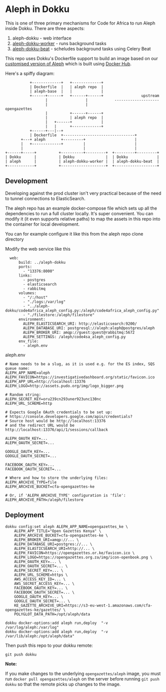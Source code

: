 # Aleph in Dokku

This is one of three primary mechanisms for Code for Africa to run Aleph inside Dokku. There are three aspects:

1. aleph-dokku - web interface
2. [aleph-dokku-worker](https://github.com/opengazettes/aleph-dokku-worker) - runs background tasks
3. [aleph-dokku-beat](https://github.com/opengazettes/aleph-dokku-beat) - scheludes background tasks using Celery Beat

This repo uses Dokku's Dockerfile support to build an image based on our [customised version of Aleph](https://github.com/opengazettes/aleph) which
is built using [Docker Hub](http://hub.docker.com/r/opengazettes/aleph/).

Here's a spiffy diagram:

               +-------------+   +-------------+                         
               | Dockerfile  |   | aleph repo  |                         
               | aleph-base  |   |             |                         
               +------+------+   +------+------+                 upstream
                      |                 |            --------------------
                      |                 |                        opengazettes
                      |          +------+------+                         
                      |          | aleph repo  |                         
                      |   +------+             |                         
                      |   |      +-------------+                         
               +------+---|--+                                           
               | Dockerfile  +--------------------------------+          
           +---+ aleph       +---------+                      |          
           |   +-------------+         |                      |          
           |                           |                      |          
    +------+-----+          +----------+---------+  +---------+---------+
    | Dokku      |          | Dokku              |  | Dokku             |
    | aleph      |          | aleph-dokku-worker |  | aleph-dokku-beat  |
    +------------+          +--------------------+  +-------------------+

## Development

Developing against the prod cluster isn't very practical because of the need to tunnel connections to ElasticSearch.

The aleph repo has an example docker-compose file which sets up all the dependencies to run a full cluster locally. It's super convenient. You can modify it (it even supports relative paths) to map the assets in this repo into the container for local development.

You can for example configure it like this from the aleph repo clone directory

Modify the web service like this
```
  web:
      build: ../aleph-dokku
      ports:
        - "13376:8000"
      links:
        - postgres
        - elasticsearch
        - rabbitmq
      volumes:
        - "/:/host"
        - "./logs:/var/log"
        - "../aleph-dokku/code4africa_aleph_config.py:/aleph/code4africa_aleph_config.py"
        - "./filestore:/aleph/filestore"
      environment:
        ALEPH_ELASTICSEARCH_URI: http://elasticsearch:9200/
        ALEPH_DATABASE_URI: postgresql://aleph:aleph@postgres/aleph
        ALEPH_BROKER_URI: amqp://guest:guest@rabbitmq:5672
        ALEPH_SETTINGS: /aleph/code4sa_aleph_config.py
      env_file:
        - aleph.env
```

aleph.env
```
# Name needs to be a slug, as it is used e.g. for the ES index, SQS queue name:
ALEPH_APP_NAME=aleph
ALEPH_FAVICON=https://investigativedashboard.org/static/favicon.ico
ALEPH_APP_URL=http://localhost:13376
ALEPH_LOGO=http://assets.pudo.org/img/logo_bigger.png

# Random string:
ALEPH_SECRET_KEY=oru239cn293uner923unc130nc
ALEPH_URL_SCHEME=http

# Expects Google OAuth credentials to be set up:
# https://console.developers.google.com/apis/credentials?
# Source host would be http://localhost:13376
# and the redirect URL would be http://localhost:13376/api/1/sessions/callback

ALEPH_OAUTH_KEY=...
ALEPH_OAUTH_SECRET=...

GOOGLE_OAUTH_KEY=...
GOOGLE_OAUTH_SECRET=...

FACEBOOK_OAUTH_KEY=...
FACEBOOK_OAUTH_SECRET=...

# Where and how to store the underlying files:
ALEPH_ARCHIVE_TYPE=file
ALEPH_ARCHIVE_BUCKET=cfa-opengazettes-ke

# Or, if 'ALEPH_ARCHIVE_TYPE' configuration is 'file':
ALEPH_ARCHIVE_PATH=/aleph/filestore
```

## Deployment

```
dokku config:set aleph ALEPH_APP_NAME=opengazettes_ke \
    ALEPH_APP_TITLE="Open Gazettes Kenya" \
    ALEPH_ARCHIVE_BUCKET=cfa-opengazettes-ke \
    ALEPH_BROKER_URI=amqp://... \
    ALEPH_DATABASE_URI=postgres://... \
    ALEPH_ELASTICSEARCH_URI=http://... \
    ALEPH_FAVICON=https://opengazettes.or.ke/favicon.ico \
    ALEPH_LOGO=https://opengazettes.org.za/img/icon-openbook.png \
    ALEPH_OAUTH_KEY=... \
    ALEPH_OAUTH_SECRET=... \
    ALEPH_SECRET_KEY=... \
    ALEPH_URL_SCHEME=https \
    AWS_ACCESS_KEY_ID=... \
    AWS_SECRET_ACCESS_KEY=... \
    FACEBOOK_OAUTH_KEY=... \
    FACEBOOK_OAUTH_SECRET=... \
    GOOGLE_OAUTH_KEY=... \
    GOOGLE_OAUTH_SECRET=... \
    KE_GAZETTE_ARCHIVE_URI=https://s3-eu-west-1.amazonaws.com/cfa-opengazettes-ke/gazettes/ \
    POLYGLOT_DATA_PATH=/opt/aleph/data

dokku docker-options:add aleph run,deploy  "-v /var/log/aleph:/var/log"
dokku docker-options:add aleph run,deploy  "-v /var/lib/aleph:/opt/aleph/data"
```

Then push this repo to your dokku remote:

    git push dokku

**Note:**

If you make changes to the underlying `opengazettes/aleph` image, you must run `docker pull opengazettes/aleph` on the server before running `git push dokku` so that the remote picks up changes to the image.
